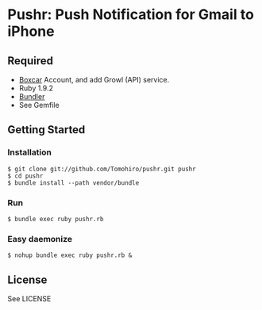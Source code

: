 Pushr:  Push Notification for Gmail to iPhone
================================================================================


Required
--------------------------------------------------------------------------------

- [Boxcar](http://boxcar.io/) Account, and add Growl (API) service.
- Ruby 1.9.2
- [Bundler](http://gembundler.com/)
- See Gemfile


Getting Started
--------------------------------------------------------------------------------

### Installation

    $ git clone git://github.com/Tomohiro/pushr.git pushr
    $ cd pushr
    $ bundle install --path vendor/bundle


### Run

    $ bundle exec ruby pushr.rb


### Easy daemonize

    $ nohup bundle exec ruby pushr.rb &


License
--------------------------------------------------------------------------------

See LICENSE
